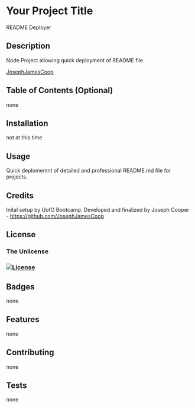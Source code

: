 
  # Your Project Title
  
  README Deployer
      
      
  ## Description 
      
  Node Project allowing quick deployment of README file.
      
  [JosephJamesCoop](https://github.com/JosephJamesCoop/README-deployer/tree/main)
      
      
  ## Table of Contents (Optional)
      
  none
      
      
  ## Installation
      
  not at this time
      
      
  ## Usage 
      
  Quick deplomemnt of detailed and professional README.md file for projects.
      
      
  ## Credits
      
  Inital setup by UofO Bootcamp. Developed and finalized by Joseph Cooper - https://github.com/JosephJamesCoop
      
      
  ## License
      
  ### The Unlicense
  ### [![License](https://img.shields.io/badge/License-The%20Unlicense-green)](https://choosealicense.com/licenses/unlicense/)
      
      
  ## Badges
      
  none
      
      
  ## Features
      
  none
      
      
  ## Contributing
      
  none
      
      
  ## Tests
      
  none
      
  